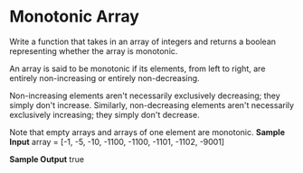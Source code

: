 # Monotonic Array


  Write a function that takes in an array of integers and returns a boolean
  representing whether the array is monotonic.


  An array is said to be monotonic if its elements, from left to right, are
  entirely non-increasing or entirely non-decreasing.


  Non-increasing elements aren't necessarily exclusively decreasing; they simply
  don't increase. Similarly, non-decreasing elements aren't necessarily
  exclusively increasing; they simply don't decrease.

Note that empty arrays and arrays of one element are monotonic.
**Sample Input**
array = [-1, -5, -10, -1100, -1100, -1101, -1102, -9001]

**Sample Output**
true

